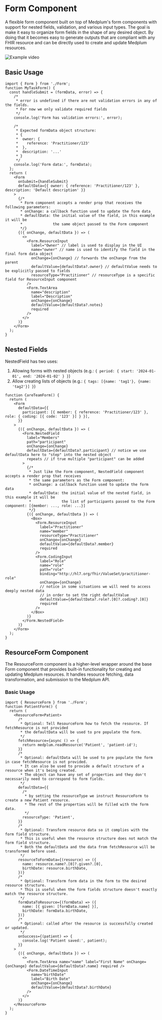 # Form Component

A flexible form component built on top of Medplum's form components with support for nested fields, validation, and various input types.
The goal is make it easy to organize form fields in the shape of any desired object. By doing that it becomes easy to generate outputs
that are compliant with any FHIR resource and can be directly used to create and update Medplum resources.

![Example video](https://github.com/user-attachments/assets/b6b6b718-8fda-4438-a660-1c89fc3b0a0c)

## Basic Usage

```tsx
import { Form } from './Form';
function MyTaskForm() {
  const handleSubmit = (formData, error) => {
    /*
     * error is undefined if there are not validation errors in any of the fields.
     * For now we only validate required fields
     */
    console.log('Form has validation errors:', error);

    /*
     * Expected formData object structure:
     * {
     *  owner: {
     *    reference: 'Practitioner/123'
     *  },
     *  description: '...'
     * }
     */
    console.log('Form data:', formData);
  };
  return (
    <Form
      onSubmit={handleSubmit}
      defaultData={{ owner: { reference: 'Practitioner/123' }, description: 'Default description' }}
    >
      {/*
       * Form component accepts a render prop that receives the following parameters:
       * onChange: a callback function used to update the form data
       * defaultData: the initial value of the field, in this example it will be
       *              the same object passed to the Form component
       */}
      {({ onChange, defaultData }) => (
        <>
          <Form.ResourceInput
            label="Owner" // label is used to display in the UI
            name="owner" // name is used to identify the field in the final form data object
            onChange={onChange} // forwards the onChange from the parent
            defaultValue={defaultData?.owner} // defaultValue needs to be explicitly passed to fields
            resourceType="Practitioner" // resourceType is a specific field for ResourceInput component
          />
          <Form.TextArea
            name="description"
            label="Description"
            onChange={onChange}
            defaultValue={defaultData?.notes}
            required
          />
        </>
      )}
    </Form>
  );
}
```

## Nested Fields

NestedField has two uses:

1. Allowing forms with nested objects (e.g.: `{ period: { start: '2024-01-01', end: '2024-01-02' } }`)
2. Allow creating lists of objects (e.g.: `{ tags: [{name: 'tag1'}, {name: 'tag2'}] }`)

```tsx
function CareTeamForm() {
  return (
    <Form
      defaultData={{
        participant: [{ member: { reference: 'Practitioner/123' }, role: { coding: [{ code: '123' }] } }],
      }}
    >
      {({ onChange, defaultData }) => (
        <Form.NestedField
          label="Members"
          path="participant"
          onChange={onChange}
          defaultData={defaultData?.participant} // notice we use defaultData here to "step" into the nested object
          repeats // if true multiple "participant" can be added
        >
          {/*
           * Just like the Form component, NestedField component accepts a render prop that receives
           * the same parameters as the Form component:
           * onChange: a callback function used to update the form data
           * defaultData: the initial value of the nested field, in this example it will be
           *              the list of participants passed to the Form component: [{member: ..., role: ...}]
           */}
          {({ onChange, defaultData }) => (
            <Box>
              <Form.ResourceInput
                label="Practitioner"
                name="member"
                resourceType="Practitioner"
                onChange={onChange}
                defaultValue={defaultData?.member}
                required
              />
              <Form.CodingInput
                label="Role"
                name="role"
                path="role"
                binding="http://hl7.org/fhir/ValueSet/practitioner-role"
                onChange={onChange}
                // notice in some situations we will need to access deeply nested data
                // in order to set the right defaultValue
                defaultValue={defaultData?.role?.[0]?.coding?.[0]}
                required
              />
            </Box>
          )}
        </Form.NestedField>
      )}
    </Form>
  );
}
```

## ResourceForm Component

The ResourceForm component is a higher-level wrapper around the base Form component that provides built-in functionality for creating and updating Medplum resources. It handles resource fetching, data transformation, and submission to the Medplum API.

### Basic Usage

```tsx
import { ResourceForm } from './Form';
function PatientForm() {
  return (
    <ResourceForm<Patient>
      /*
       * Optional: Tell ResourceForm how to fetch the resource. If fetchResource is not provided
       * the defaultData will be used to pre populate the form.
       */
      fetchResource={async () => {
        return medplum.readResource('Patient', 'patient-id');
      }}
      /*
       * Optional: defaultData will be used to pre populate the form in case fetchResource is not provided.
       * It can also be used to provide a default structure of a resource when it's being created.
       * The object can have any set of properties and they don't necessarily need to correspond to form fields.
       */
      defaultData={{
        /*
         * by setting the resourceType we instruct ResourceForm to create a new Patient resource.
         * The rest of the properties will be filled with the form data.
         */
        resourceType: 'Patient',
      }}
      /*
       * Optional: Transform resource data so it complies with the form field structure.
       * This is useful when the resource structure does not match the form field structure.
       * Both the defaultData and the data from fetchResource will be transformed before used.
       */
      resourceToFormData={(resource) => ({
        name: resource.name?.[0]?.given?.[0],
        birthDate: resource.birthDate,
      })}
      /*
       * Optional: Transform form data in the form to the desired resource structure.
       * This is useful when the form fields structure doesn't exactly match the resource structure.
       */
      formDataToResource={(formData) => ({
        name: [{ given: [formData.name] }],
        birthDate: formData.birthDate,
      })}
      /*
       * Optional: called after the resource is successfully created or updated.
       */
      onSuccess={(patient) => {
        console.log('Patient saved:', patient);
      }}
    >
      {({ onChange, defaultData }) => (
        <>
          <Form.TextArea name="name" label="First Name" onChange={onChange} defaultValue={defaultData?.name} required />
          <Form.DateTimeInput
            name="birthDate"
            label="Birth Date"
            onChange={onChange}
            defaultValue={defaultData?.birthDate}
          />
        </>
      )}
    </ResourceForm>
  );
}
```
